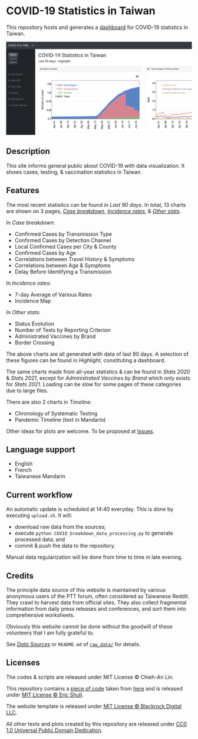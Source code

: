 COVID-19 Statistics in Taiwan
=============================

This repository hosts and generates a [dashboard](https://linc-tw.github.io/COVID_breakdown/index.html) for COVID-19 statistics in Taiwan.

![image](figures/screenshot.png)


Description
-----------

This site informs general public about COVID-19 with data visualization.
It shows cases, testing, & vaccination statistics in Taiwan.


Features
--------

The most recent statisitcs can be found in _Last 90 days_.
In total, 13 charts are shown on 3 pages, 
[_Case breakdown_](https://linc-tw.github.io/COVID_breakdown/latest_breakdown.html),
[_Incidence rates_](https://linc-tw.github.io/COVID_breakdown/latest_incidence.html), & 
[_Other stats_](https://linc-tw.github.io/COVID_breakdown/latest_others.html).

In _Case breakdown_:
- Confirmed Cases by Transmission Type
- Confirmed Cases by Detection Channel
- Local Confirmed Cases per City & County
- Confirmed Cases by Age
- Correlations between Travel History & Symptoms
- Correlations between Age & Symptoms
- Delay Before Identifying a Transmission

In _Incidence rates_:
- 7-day Average of Various Rates
- Incidence Map

In _Other stats_:
- Status Evolution
- Number of Tests by Reporting Criterion
- Administrated Vaccines by Brand
- Border Crossing

The above charts are all generated with data of last 90 days.
A selection of these figures can be found in _Highlight_, constituting a dashboard.

The same charts made from all-year statistics & can be found in _Stats 2020_ & _Stats 2021_,
except for _Administrated Vaccines by Brand_ which only exists for _Stats 2021_.
Loading can be slow for some pages of these categories due to large files.

There are also 2 charts in _Timeline_:
- Chronology of Systematic Testing
- Pandemic Timeline (text in Mandarin)

Other ideas for plots are welcome. To be proposed at [Issues](https://github.com/Linc-tw/COVID_breakdown/issues).


Language support
----------------

- English
- French
- Taiwanese Mandarin


Current workflow
----------------

An automatic update is scheduled at 14:40 everyday.
This is done by executing `upload.sh`. It will:
- download raw data from the sources;
- execute `python COVID_breakdown_data_processing.py` to generate processed data; and
- commit & push the data to the repository.

Manual data regularization will be done from time to time in late evening.


Credits
-------

The principle data source of this website is 
maintained by various anonymous users of the PTT forum, often considered as Taiwanese Reddit. 
They crawl to harvest data from official sites. 
They also collect fragmental information from daily press releases and conferences, and sort them into comprehensive worksheets.

Obviously this website cannot be done without the goodwill of these volunteers that I am fully grateful to.

See [_Data Sources_](https://linc-tw.github.io/COVID_breakdown/data_source.html) or 
`README.md` of [`raw_data/`](https://github.com/Linc-tw/COVID_breakdown/tree/master/raw_data)
for details.


Licenses
--------

The codes & scripts are released under MIT License © Chieh-An Lin.

This repository contains a [piece of code](https://github.com/Linc-tw/COVID_breakdown/blob/master/js/utility/saveSvgAsPng.js) 
taken from [here](https://github.com/exupero/saveSvgAsPng) and is released under [MIT License © Eric Shull](https://github.com/exupero/saveSvgAsPng/blob/gh-pages/LICENSE).

The website template is released under [MIT License © Blackrock Digital LLC](https://github.com/BlackrockDigital/startbootstrap-sb-admin/blob/gh-pages/LICENSE).

All other texts and plots created by this repository are released under [CC0 1.0 Universal Public Domain Dedication](https://creativecommons.org/publicdomain/zero/1.0/deed.en).

